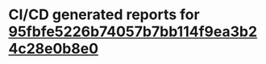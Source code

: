 # CI/CD generated reports for [95fbfe5226b74057b7bb114f9ea3b24c28e0b8e0](https://github.com/hydephp/develop/commit/95fbfe5226b74057b7bb114f9ea3b24c28e0b8e0)
